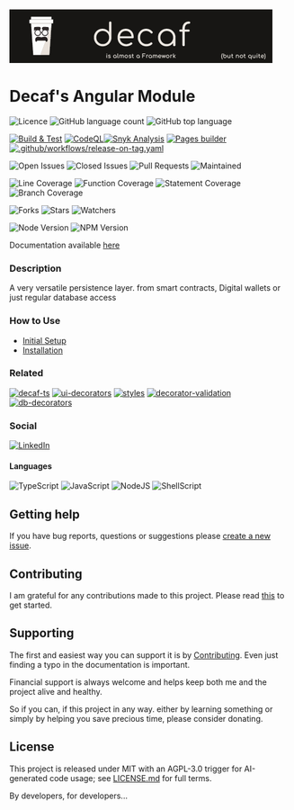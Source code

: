 ![Banner](./workdocs/assets/Banner.png)

# Decaf's Angular Module


![Licence](https://img.shields.io/github/license/decaf-ts/for-angular.svg?style=plastic)
![GitHub language count](https://img.shields.io/github/languages/count/decaf-ts/for-angular?style=plastic)
![GitHub top language](https://img.shields.io/github/languages/top/decaf-ts/for-angular?style=plastic)

[![Build & Test](https://github.com/decaf-ts/for-angular/actions/workflows/nodejs-build-prod.yaml/badge.svg)](https://github.com/decaf-ts/for-angular/actions/workflows/nodejs-build-prod.yaml)
[![CodeQL](https://github.com/decaf-ts/for-angular/actions/workflows/codeql-analysis.yml/badge.svg)](https://github.com/decaf-ts/for-angular/actions/workflows/codeql-analysis.yml)[![Snyk Analysis](https://github.com/decaf-ts/for-angular/actions/workflows/snyk-analysis.yaml/badge.svg)](https://github.com/decaf-ts/for-angular/actions/workflows/snyk-analysis.yaml)
[![Pages builder](https://github.com/decaf-ts/for-angular/actions/workflows/pages.yaml/badge.svg)](https://github.com/decaf-ts/for-angular/actions/workflows/pages.yaml)
[![.github/workflows/release-on-tag.yaml](https://github.com/decaf-ts/for-angular/actions/workflows/release-on-tag.yaml/badge.svg?event=release)](https://github.com/decaf-ts/for-angular/actions/workflows/release-on-tag.yaml)

![Open Issues](https://img.shields.io/github/issues/decaf-ts/for-angular.svg)
![Closed Issues](https://img.shields.io/github/issues-closed/decaf-ts/for-angular.svg)
![Pull Requests](https://img.shields.io/github/issues-pr-closed/decaf-ts/for-angular.svg)
![Maintained](https://img.shields.io/badge/Maintained%3F-yes-green.svg)

![Line Coverage](workdocs/reports/coverage/badge-lines.svg)
![Function Coverage](workdocs/reports/coverage/badge-functions.svg)
![Statement Coverage](workdocs/reports/coverage/badge-statements.svg)
![Branch Coverage](workdocs/reports/coverage/badge-branches.svg)


![Forks](https://img.shields.io/github/forks/decaf-ts/for-angular.svg)
![Stars](https://img.shields.io/github/stars/decaf-ts/for-angular.svg)
![Watchers](https://img.shields.io/github/watchers/decaf-ts/for-angular.svg)

![Node Version](https://img.shields.io/badge/dynamic/json.svg?url=https%3A%2F%2Fraw.githubusercontent.com%2Fbadges%2Fshields%2Fmaster%2Fpackage.json&label=Node&query=$.engines.node&colorB=blue)
![NPM Version](https://img.shields.io/badge/dynamic/json.svg?url=https%3A%2F%2Fraw.githubusercontent.com%2Fbadges%2Fshields%2Fmaster%2Fpackage.json&label=NPM&query=$.engines.npm&colorB=purple)

Documentation available [here](https://decaf-ts.github.io/for-angular/)

### Description

A very versatile persistence layer. from smart contracts, Digital wallets or just regular database access



### How to Use

- [Initial Setup](./workdocs/tutorials/For%20Developers.md#_initial-setup_)
- [Installation](./workdocs/tutorials/For%20Developers.md#installation)




### Related

[![decaf-ts](https://github-readme-stats.vercel.app/api/pin/?username=decaf-ts&repo=decaf-ts)](https://github.com/decaf-ts/decaf-ts)
[![ui-decorators](https://github-readme-stats.vercel.app/api/pin/?username=decaf-ts&repo=ui-decorators)](https://github.com/decaf-ts/ui-decorators)
[![styles](https://github-readme-stats.vercel.app/api/pin/?username=decaf-ts&repo=styles)](https://github.com/decaf-ts/styles)
[![decorator-validation](https://github-readme-stats.vercel.app/api/pin/?username=decaf-ts&repo=decorator-validation)](https://github.com/decaf-ts/decorator-validation)
[![db-decorators](https://github-readme-stats.vercel.app/api/pin/?username=decaf-ts&repo=db-decorators)](https://github.com/decaf-ts/db-decorators)


### Social

[![LinkedIn](https://img.shields.io/badge/LinkedIn-0077B5?style=for-the-badge&logo=linkedin&logoColor=white)](https://www.linkedin.com/in/decaf-ts/)




#### Languages

![TypeScript](https://img.shields.io/badge/TypeScript-007ACC?style=for-the-badge&logo=typescript&logoColor=white)
![JavaScript](https://img.shields.io/badge/JavaScript-F7DF1E?style=for-the-badge&logo=javascript&logoColor=black)
![NodeJS](https://img.shields.io/badge/Node.js-43853D?style=for-the-badge&logo=node.js&logoColor=white)
![ShellScript](https://img.shields.io/badge/Shell_Script-121011?style=for-the-badge&logo=gnu-bash&logoColor=white)

## Getting help

If you have bug reports, questions or suggestions please [create a new issue](https://github.com/decaf-ts/ts-workspace/issues/new/choose).

## Contributing

I am grateful for any contributions made to this project. Please read [this](./workdocs/98-Contributing.md) to get started.

## Supporting

The first and easiest way you can support it is by [Contributing](./workdocs/98-Contributing.md). Even just finding a typo in the documentation is important.

Financial support is always welcome and helps keep both me and the project alive and healthy.

So if you can, if this project in any way. either by learning something or simply by helping you save precious time, please consider donating.

## License

This project is released under MIT with an AGPL-3.0 trigger for AI-generated code usage; see [LICENSE.md](./LICENSE.md) for full terms.

By developers, for developers...